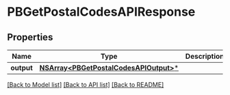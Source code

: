 # PBGetPostalCodesAPIResponse

## Properties
Name | Type | Description | Notes
------------ | ------------- | ------------- | -------------
**output** | [**NSArray&lt;PBGetPostalCodesAPIOutput&gt;***](PBGetPostalCodesAPIOutput.md) |  | [optional] 

[[Back to Model list]](../README.md#documentation-for-models) [[Back to API list]](../README.md#documentation-for-api-endpoints) [[Back to README]](../README.md)


